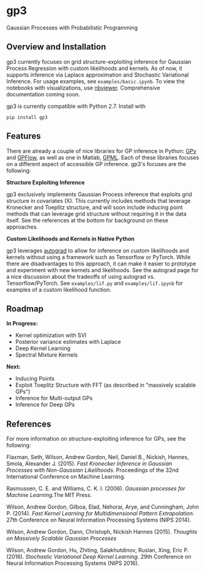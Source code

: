 # gp3

Gaussian Processes with Probabilistic Programming

## Overview and Installation

gp3 currently focuses on grid structure-exploiting inference for Gaussian Process Regression with custom likelihoods and kernels. As of now, it supports inference via Laplace approximation and Stochastic Variational Inference. For usage examples, see ```examples/basic.ipynb```. To view the notebooks with visualizations, use [nbviewer](https://nbviewer.jupyter.org/). Comprehensive documentation coming soon.

gp3 is currently compatible with Python 2.7. Install with

```pip install gp3```

## Features

There are already a couple of nice libraries for GP inference in Python: [GPy](https://github.com/SheffieldML/GPy) and [GPFlow](https://github.com/GPflow/GPflow), as well as one in Matlab, [GPML](http://www.gaussianprocess.org/gpml/code/matlab/doc/). Each of these libraries focuses on a different aspect of accessible GP inference. gp3's focuses are the following:

**Structure Exploiting Inference**

gp3 exclusively implements Gaussian Process inference that exploits grid structure in covariates (X). This currently includes methods that leverage Kronecker and Toeplitz structure, and will soon include inducing point methods that can leverage grid structure without requiring it in the data itself. See the references at the bottom for background on these approaches.

**Custom Likelihoods and Kernels in Native Python**

gp3 leverages [autograd](https://github.com/HIPS/autograd) to allow for inference on custom likelihoods and kernels without using a framework such as Tensorflow or PyTorch. While there are disadvantages to this approach, it can make it easier to prototype and experiment with new kernels and likelihoods. See the autograd page for a nice discussion about the tradeoffs of using autograd vs. Tensorflow/PyTorch.  See ```examples/lif.py``` and ```examples/lif.ipynb``` for examples of a custom likelihood function.

## Roadmap

**In Progress:**

* Kernel optimization with SVI
* Posterior variance estimates with Laplace
* Deep Kernel Learning
* Spectral Mixture Kernels

**Next:**

* Inducing Points
* Exploit Toeplitz Structure with FFT (as described in "massively scalable GPs")
* Inference for Multi-output GPs
* Inference for Deep GPs

## References

For more information on structure-exploiting inference for GPs, see the following:

Flaxman, Seth, Wilson, Andrew Gordon, Neil, Daniel B., Nickish, Hannes, Smola, Alexander J. (2015). *Fast Kronecker Inference in Gaussian Processes with Non-Gaussian Likelihoods*. Proceedings of the 32nd International Conference on Machine Learning.

Rasmussen, C. E. and Williams, C. K. I. (2006). *Gaussian processes for Machine Learning*.The MIT Press.

Wilson, Andrew Gordon, Gilboa, Elad, Nehorai, Arye, and Cunningham, John P. (2014). *Fast Kernel Learning for Multidimensional Pattern Extrapolation*. 27th Conference on Neural Information Processing Systems (NIPS 2014).

Wilson, Andrew Gordon, Dann, Christoph, Nickish Hannes (2015). *Thoughts on Massively Scalable Gaussian Processes*

Wilson, Andrew Gordon, Hu, Zhiting, Salakhutdinov, Ruslan, Xing, Eric P. (2016). *Stochastic Variational Deep Kernel Learning*. 29th Conference on Neural Information Processing Systems (NIPS 2016).
